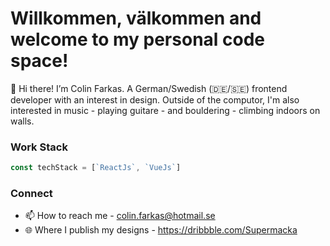 # Willkommen, välkommen and welcome to my personal code space!

👋 Hi there! I’m Colin Farkas. A German/Swedish (🇩🇪/🇸🇪) frontend developer with an interest in design. Outside of the computor, I'm also interested in music - playing guitare - and bouldering - climbing indoors on walls.

### Work Stack
```ts 
const techStack = [`ReactJs`, `VueJs`]
```

### Connect
- 📫 How to reach me - colin.farkas@hotmail.se
- 🌐 Where I publish my designs - https://dribbble.com/Supermacka 

<!---
Colin-Farkas-Personal/Colin-Farkas-Personal is a ✨ special ✨ repository because its `README.md` (this file) appears on your GitHub profile.
You can click the Preview link to take a look at your changes.
--->
